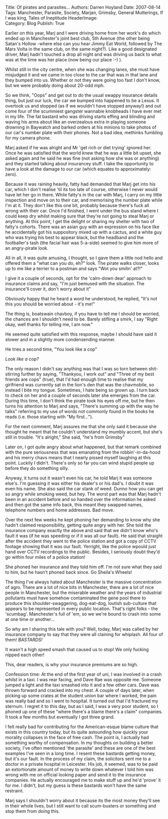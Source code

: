 Title:          Of pirates and parasites...
Authors:        Darren Hoyland
Date:           2007-08-14
Tags:           Manchester, Parasite, Society, Marjan, Grimsby, General Mutterings, If I was king, Tales of Ineptitude
HeaderImage:    
Category:       Blog
Publish:        True


Earlier on this year, Marj and I were driving home from her work's do which ended up in Manchester's joint best club, 5th Avenue (the other being Satan's Hollow -where else can you hear Jimmy Eat World, followed by The Mars Volta in the same club, on the same night?). Like a good designated driver, Marj hadn't touched a drop all night and was driving us back to what was at the time was her place (now being our place :-) ).

Whilst still in the city centre, when she was changing lanes, she must have misjudged it and we came in too close to the car that was in that lane and they bumped into us. Whether or not they were going too fast I don't know, but we were probably doing about 20-odd mph.

So we think, "Oops" and  get out to do the usual swappy insurance details thing, but just our luck, the car we bumped into happened to be a Lexus. It overtook us and stopped (as if we wouldn't have stopped anyway!) and out come four of the scummiest gangster wannabie knobheads I have ever met in my life. The fat bastard who was driving starts effing and blinding and waving his arms about like an overzealous extra in playing someone drowning in Baywatch and barked orders at his minions to take photos of our car's number plate with their phones. Not a bad idea, methinks fumbling for my camera phone.

Marj asked if he was alright and Mr 'get rich or diet trying'  ignored her. Once he was satisfied that the world knew that he was a little bit upset, she asked again and he said he was fine (not asking how she was or anything) and they started talking about insurancey stuff. I take the opportunity to have a look at the damage to our car (which equates to approximately: zero).

Because it was raining heavily, fatty had demanded that Marj get into his car, which I don't realise 'til its too late of course, otherwise I never would have let her go in there.  While fatty's in the car with Marj, I carry on my little inspection and move on to their car, and memorising the number plate while I'm at it. They don't like this one bit, probably because there's fuck all wrong with their car. Once I'd finished, I went under the bus stand where I could keep dry whilst making sure that they're not going to steal Marj or anything. At this point, I get the delight or sharing my shelter with two of fatty's cohorts. There was an asian guy with an expression on his face like he accidentally got his suppository mixed up with a cactus, and a white guy who was trying his best to appear black, but the headband and the footballer's tash (the facial hair was 5-a-side) seemed to give him more of an angry-pirate look.

All in all, it was quite amusing, I thought, so I gave them a little  nod hello and offered them a "what can you do, eh?" look. The pirate walks closer, looks up to me like a terrier to a postman and says "Wot you smilin' at?!"

I give it a couple of seconds, opt for the 'calm-down dear' approach to insurance claims and say, "I'm just bemused with the situation. The insurance'll cover it, don't worry about it"

Obviously happy that he heard a word he understood, he replied,  "It's not this you should be worried about - it's me!"

The thing is, boatswain chavboy, if you have to tell me I should be worried, the chances are I shouldn't need to be. Barely stifling a smirk, I say "Right okay, well thanks for telling me, I am now."

He seemed quite satisfied with this response, maybe I should have said it slower and in a slightly more condensending manner.

He tries a second time, "You look like a cop"

<em>Look like a cop?</em>

The only reason I didn't say anything was that I was so torn between shit-stirring further by saying, "Thankyou, I work out" and "Three of my best friends are cops" (true), that I'd had enough time to realise that my girlfriend was currently sat in the lion's den that was the chavmobile, so instead I bite my tongue. Sometimes, I hate being so grown up. I turn back to check on her and a couple of seconds later she emerges from the car. During this time, I don't think the pirate took his eyes off me, but he then turns his attention to Marj and says, "There's summing up with the way he  talks" referring to my use of words not commonly found in the books he reads (i.e. those starting with "My first...").

For the next comment, Marj assures me that she only said it because she thought he meant that he couldn't understand my mumbly accent, but she's still in trouble. "It's alright," She said, "he's from Grimsby"

Later on, I got quite angry about what happened, but that remark combined with the pure seriousness that was emanating from the robbin'-in-da-hood and his merry chavs means that I nearly pissed myself laughing at this point. Luckily I didn't. There's only so far you can wind stupid people up before they do something silly.

Anyway, it turns out it wasn't even his car, he told Marj it was someone else's. I'm guessing it was either his dealer's or his dad's. I doubt it was even his name. She also said the car stank of weed. Dunno how you can get so angry while smoking weed, but hey. The worst part was that Marj hadn't been in an accident before and so handed over the information he asked and then got the same info back, this meant they swapped names, telephone numbers and home addresses. Bad move.

Over the next few weeks he kept phoning her demanding to know why she hadn't claimed responsibility, getting quite angry with her. She told the insurance company exactly the above and said that we didn't know who's fault it was (if he was speeding or if it was all our fault). He said that straight after the accident they went to the police station and got a copy of CCTV footage showing that it was our fault. Yerright, like the police wpould just hand over CCTV recordings to the public. Besides, I seriously doubt they'd go within four miles of a police station!

She phoned her insurance and they told him off. I'm not sure what they said to him, but he hasn't phoned back since. Go Sheila's Wheels!

The thing I've always hated about Manchester is the massive concentration of agro. There are a lot of nice bits in Manchester, there are a lot of nice people in Manchester, but the miserable weather and the years of industrial pollutants must have somehow contaminated the gene pool there to produce this shoulder-swaggering, dog-eat-dog, loutish sub-culture that appears to be represented in every public location. That's right folks - the 'scumbag'. Manchester's full of 'em, so we we're bound to crash into some at one time or another...

So why am I sharing  this tale with you? Well, today, Marj was called by her insurance company to say that they were all claining for whiplash. All four of them! <em>BASTARDS!</em>

It wasn't a high speed smash that caused us to stop! We only fucking nipped each other!

This, dear readers, is why your insurance premiums are so high.

Confession time: At the end of the first year of uni, I was involved in a crash whilst in a taxi. I was rear facing, and Dave Rae was opposite me. Someone jumped a light and the taxi smashed into it and a few other cars. Dave was thrown forward and cracked into my chest. A couple of days later, when picking up some crates at the student union bar where I worked, the pain was really bad and so I went to hospital. It turned out that I'd fractured my sternum. I regret it to this day, but as I said, I was a very poor student, so I phoned up one of these "where there's a blame there's a claim" companies. It took a few months but eventually I got three grand.

I felt really bad for contributing for the American-esque blame culture that exists in this country today, but its quite astounding how quickly your morality collapses in the face of free cash. The point is, I actually had something worthy of compensation. In my thoughts on building a better society, I've often mentioned 'the parasite' and these are one of the best examples I've seen in a long time. I resent these bastards getting money, but it's our fault. In the process of my claim, the solicitors sent me to a doctor in a private hospital in Leicester. His job, it seemed, was to be paid an extortionate amount of money to write down whatever I told him was wrong with me on official looking paper and send it to the insurance companies. He actually encouraged me to make stuff up and he'd 'prove' it for me. I didn't, but my guess is these bastards won't have the same restraint.

Marj says I shouldn't worry about it because its the most money they'll see in their whole lives, but I still want to call scum-busters or something and stop them from doing this.
